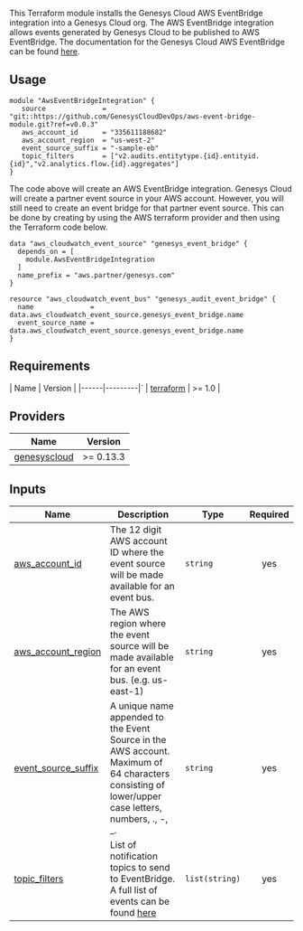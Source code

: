 This Terraform module installs the Genesys Cloud AWS EventBridge integration into a Genesys Cloud org.  The AWS EventBridge integration allows events generated by 
Genesys Cloud to be published to AWS EventBridge. The documentation for the Genesys Cloud AWS EventBridge can be found [here](https://developer.genesys.cloud/api/rest/v2/notifications/event_bridge).

## Usage

```hcl
module "AwsEventBridgeIntegration" {
   source              = "git::https://github.com/GenesysCloudDevOps/aws-event-bridge-module.git?ref=v0.0.3"
   aws_account_id      = "335611188682"
   aws_account_region  = "us-west-2"
   event_source_suffix = "-sample-eb"
   topic_filters       = ["v2.audits.entitytype.{id}.entityid.{id}","v2.analytics.flow.{id}.aggregates"]
}
```

The code above will create an AWS EventBridge integration. Genesys Cloud will create a partner event source in your AWS account. However, you will still need to create an event bridge for that partner event source. This can be done by creating by using the AWS terraform provider and then using the Terraform code below.

```
data "aws_cloudwatch_event_source" "genesys_event_bridge" {
  depends_on = [
    module.AwsEventBridgeIntegration
  ]
  name_prefix = "aws.partner/genesys.com"
}

resource "aws_cloudwatch_event_bus" "genesys_audit_event_bridge" {
  name              = data.aws_cloudwatch_event_source.genesys_event_bridge.name
  event_source_name = data.aws_cloudwatch_event_source.genesys_event_bridge.name
}
```

## Requirements

| Name | Version |
|------|---------|`
| <a name="provider_terraform"></a>[terraform](https://www.terraform.io/) | >= 1.0 |

## Providers

| Name | Version |
|------|---------|
| <a name="provider_genesyscloud"></a> [genesyscloud](https://registry.terraform.io/providers/MyPureCloud/genesyscloud/latest) | >= 0.13.3 |


## Inputs

| Name | Description | Type | Required |
|------|-------------|------|:--------:|
| <a name="aws_account_id"></a> [aws_account_id](#aws\_account\_id)  |  The 12 digit AWS account ID where the event source will be made available for an event bus.| `string` | yes |
| <a name="aws_account_region"></a> [aws_account_region](#aws\_account\_region) |  The AWS region where the event source will be made available for an event bus. (e.g. us-east-1) | `string` | yes |
| <a name="event_source_suffix"></a> [event_source_suffix](#event\_\source_\suffix) | A unique name appended to the Event Source in the AWS account. Maximum of 64 characters consisting of lower/upper case letters, numbers, ., -, _. | `string` | yes |
| <a name="topic_filters"></a>   [topic_filters](#topic\_filters) | List of notification topics to send to EventBridge. A full list of events can be found [here](https://developer.genesys.cloud/api/rest/v2/notifications/available_topics) | `list(string)` | yes |
